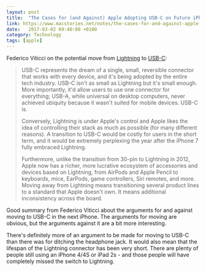 ```yaml
---
layout: post
title:  "The Cases for (and Against) Apple Adopting USB-C on Future iPhones"
link: https://www.macstories.net/notes/the-cases-for-and-against-apple-adopting-usb-c-on-future-iphones/
date:   2017-03-02 09:40:00 +0100
category: Technology
tags: [apple]
---
```


Federico Viticci on the potential move from [Lightning][light] to [USB-C][usbc]:

>USB-C represents the dream of a single, small, reversible connector that works with every device, and it's being adopted by the entire tech industry. USB-C isn't as small as Lightning but it's small enough. More importantly, it'd allow users to use one connector for everything; USB-A, while universal on desktop computers, never achieved ubiquity because it wasn't suited for mobile devices. USB-C is.
>
>Conversely, Lightning is under Apple's control and Apple likes the idea of controlling their stack as much as possible (for many different reasons). A transition to USB-C would be costly for users in the short term, and it would be extremely perplexing the year after the iPhone 7 fully embraced Lightning.
>
>Furthermore, unlike the transition from 30-pin to Lightning in 2012, Apple now has a richer, more lucrative ecosystem of accessories and devices based on Lightning, from AirPods and Apple Pencil to keyboards, mice, EarPods, game controllers, Siri remotes, and more. Moving away from Lightning means transitioning several product lines to a standard that Apple doesn't own. It means additional inconsistency across the board.

Good summary from Federico Viticci about the arguments for and against moving to USB-C in the next iPhone. The arguments for moving are obvious, but the arguments against it are a bit more interesting. 
 
There's definitely more of an argument to be made for moving to USB-C than there was for ditching the headphone jack. It would also mean that the lifespan of the Lightning connector has been very short. There are plenty of people still using an iPhone 4/4S or iPad 2s - and those people will have completely missed the switch to Lightning.

[light]:https://en.wikipedia.org/wiki/Lightning_(connector)
[usbc]:https://en.wikipedia.org/wiki/USB-C
[hj]:http://colm.io/2016/08/26/adios-headphone-jack/
